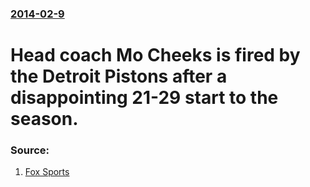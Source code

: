 ### [2014-02-9](/news/2014/02/9/index.md)

# Head coach Mo Cheeks is fired by the Detroit Pistons after a disappointing 21-29 start to the season. 




### Source:

1. [Fox Sports](http://msn.foxsports.com/detroit/story/report-pistons-fire-mo-cheeks-020914)
